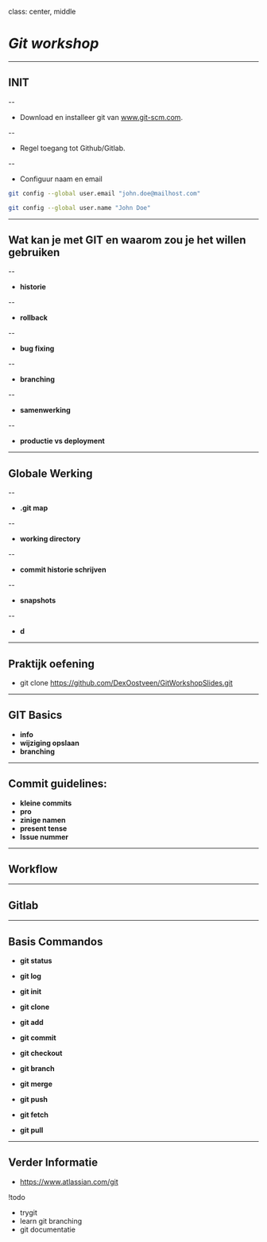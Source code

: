 
class: center, middle
# _Git workshop_ 

---
## INIT

--

- Download en installeer git van www.git-scm.com.

--

- Regel toegang tot Github/Gitlab.

--

- Configuur naam en email

```bash
git config --global user.email "john.doe@mailhost.com"

git config --global user.name "John Doe"
```

---
## Wat kan je met GIT en waarom zou je het willen gebruiken 
--

-   **historie** 

--

-   **rollback**

--

-   **bug fixing** 

--

-   **branching**

--

-   **samenwerking** 

--

-   **productie vs deployment** 

---

## Globale Werking


--

-   **.git map**

--

-   **working directory**

--

-   **commit historie schrijven**

--

-   **snapshots**

--

-   **d**

---

## Praktijk oefening
-   git clone https://github.com/DexOostveen/GitWorkshopSlides.git 


---

## GIT Basics
-   **info**
-   **wijziging opslaan**
-   **branching**


---
## Commit guidelines:
-   **kleine commits**
-   **pro**
-   **zinige namen**
-   **present tense**
-   **Issue nummer**

---

## Workflow

---

## Gitlab

---

## Basis Commandos
- **git status**
- **git log**


- **git init**
- **git clone**


- **git add**
- **git commit**


- **git checkout**
- **git branch**
- **git merge**


- **git push**
- **git fetch**
- **git pull**


---

## Verder Informatie

- https://www.atlassian.com/git

!todo
- trygit
- learn git branching
- git documentatie